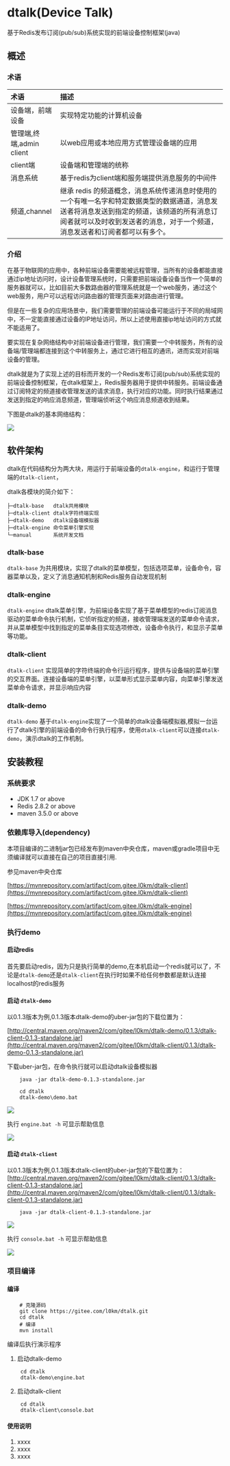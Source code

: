 # dtalk(Device Talk)
基于Redis发布订阅(pub/sub)系统实现的前端设备控制框架(java)

## 概述
### 术语

|术语|描述|
|:---------|:-----------------|
|设备端，前端设备|实现特定功能的计算机设备|
|管理端,终端,admin client|以web应用或本地应用方式管理设备端的应用|
|client端|设备端和管理端的统称|
|消息系统|基于redis为client端和服务端提供消息服务的中间件|
|频道,channel|继承 redis 的频道概念，消息系统传递消息时使用的一个有唯一名字和特定数据类型的数据通道，消息发送者将消息发送到指定的频道，该频道的所有消息订阅者就可以及时收到发送者的消息，对于一个频道，消息发送者和订阅者都可以有多个。|

### 介绍

在基于物联网的应用中，各种前端设备需要能被远程管理，当所有的设备都能直接通过ip地址访问时，设计设备管理系统时，只需要把前端设备设备当作一个简单的服务器就可以，比如目前大多数路由器的管理系统就是一个web服务，通过这个web服务，用户可以远程访问路由器的管理页面来对路由进行管理。

但是在一些复杂的应用场景中，我们需要管理的前端设备可能运行于不同的局域网中，不一定能直接通过设备的IP地址访问，所以上述使用直接ip地址访问的方式就不能适用了。

要实现在复杂网络结构中对前端设备进行管理，我们需要一个中转服务，所有的设备端/管理端都连接到这个中转服务上，通过它进行相互的通讯，进而实现对前端设备的管理。

dtalk就是为了实现上述的目标而开发的一个Redis发布订阅(pub/sub)系统实现的前端设备控制框架，在dtalk框架上，Redis服务器用于提供中转服务。前端设备通过订阅特定的频道接收管理发送的请求消息，执行对应的功能。同时执行结果通过发送到指定的响应消息频道，管理端侦听这个响应消息频道收到结果。

下图是dtalk的基本网络结构：

![](manual/images/network.png)

## 软件架构

dtalk在代码结构分为两大块，用运行于前端设备的`dtalk-engine`，和运行于管理端的`dtalk-client`，

dtalk各模块的简介如下：

	├─dtalk-base   dtalk共用模块
	├─dtalk-client dtalk字符终端实现
	├─dtalk-demo   dtalk设备端模拟器
	├─dtalk-engine 命令菜单引擎实现
	└─manual       系统开发文档

### dtalk-base

`dtalk-base` 为共用模块，实现了dtalk的菜单模型，包括选项菜单，设备命令，容器菜单以及，定义了消息通知机制和Redis服务自动发现机制

### dtalk-engine

`dtalk-engine` dtalk菜单引擎，为前端设备实现了基于菜单模型的redis订阅消息驱动的菜单命令执行机制，它侦听指定的频道，接收管理端发送的菜单命令请求，并从菜单模型中找到指定的菜单条目实现选项修改，设备命令执行，和显示子菜单等功能。

### dtalk-client

`dtalk-client` 实现简单的字符终端的命令行运行程序，提供与设备端的菜单引擎的交互界面。连接设备端的菜单引擎，以菜单形式显示菜单内容，向菜单引擎发送菜单命令请求，并显示响应内容


### dtalk-demo

`dtalk-demo` 基于`dtalk-engine`实现了一个简单的dtalk设备端模拟器,模拟一台运行了dtalk引擎的前端设备的命令行执行程序，使用`dtalk-client`可以连接`dtalk-demo`，演示dtalk的工作机制。


## 安装教程

### 系统要求

- JDK 1.7 or above
- Redis 2.8.2 or above
- maven 3.5.0 or above

### 依赖库导入(dependency)

本项目编译的二进制jar包已经发布到maven中央仓库，maven或gradle项目中无须编译就可以直接在自己的项目直接引用.

参见maven中央仓库 

[https://mvnrepository.com/artifact/com.gitee.l0km/dtalk-client](https://mvnrepository.com/artifact/com.gitee.l0km/dtalk-client)


[https://mvnrepository.com/artifact/com.gitee.l0km/dtalk-engine](https://mvnrepository.com/artifact/com.gitee.l0km/dtalk-engine)

### 执行demo

#### 启动redis
首先要启动redis，因为只是执行简单的demo,在本机启动一个redis就可以了，不论是`dtalk-demo`还是`dtalk-client`在执行时如果不给任何参数都是默认连接localhost的redis服务

#### 启动 `dtalk-demo`

以0.1.3版本为例,0.1.3版本dtalk-demo的uber-jar包的下载位置为：

[http://central.maven.org/maven2/com/gitee/l0km/dtalk-demo/0.1.3/dtalk-client-0.1.3-standalone.jar](http://central.maven.org/maven2/com/gitee/l0km/dtalk-client/0.1.3/dtalk-demo-0.1.3-standalone.jar)

下载uber-jar包，在命令执行就可以启动dtalk设备模拟器

		java -jar dtalk-demo-0.1.3-standalone.jar

    	cd dtalk
    	dtalk-demo\demo.bat

	
![](manual/images/engine.png)

执行 `engine.bat -h` 可显示帮助信息

![](manual/images/engine02.png)
#### 启动 `dtalk-client`

以0.1.3版本为例,0.1.3版本dtalk-client的uber-jar包的下载位置为：
[http://central.maven.org/maven2/com/gitee/l0km/dtalk-client/0.1.3/dtalk-client-0.1.3-standalone.jar](http://central.maven.org/maven2/com/gitee/l0km/dtalk-client/0.1.3/dtalk-client-0.1.3-standalone.jar)

		java -jar dtalk-client-0.1.3-standalone.jar

![](manual/images/console.png)

执行 `console.bat -h` 可显示帮助信息

![](manual/images/console02.png)


### 项目编译

#### 编译

    	# 克隆源码
    	git clone https://gitee.com/l0km/dtalk.git
    	cd dtalk
    	# 编译
    	mvn install

编译后执行演示程序

1. 启动dtalk-demo

    	cd dtalk
    	dtalk-demo\engine.bat

2. 启动dtalk-client

    	cd dtalk
    	dtalk-client\console.bat



#### 使用说明

1. xxxx
2. xxxx
3. xxxx

